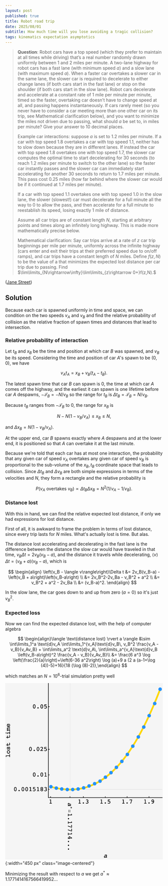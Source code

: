```yaml
---
layout: post
published: true
title: Robot road trip
date: 2025/08/01
subtitle: How much time will you lose avoiding a tragic collision?
tags: kinematics expectation asymptotics
---
```


>**Question**: Robot cars have a top speed (which they prefer to maintain at all times while driving) that’s a real number randomly drawn uniformly between $1$ and $2$ miles per minute. A two-lane highway for robot cars has a fast lane (with minimum speed $a$) and a slow lane (with maximum speed $a$). When a faster car overtakes a slower car in the same lane, the slower car is required to decelerate to either change lanes (if both cars start in the fast lane) or stop on the shoulder (if both cars start in the slow lane). Robot cars decelerate and accelerate at a constant rate of $1$ mile per minute per minute, timed so the faster, overtaking car doesn’t have to change speed at all, and passing happens instantaneously. If cars rarely meet (so you never have to consider a car meeting more than one other car on its trip, see Mathematical clarification below), and you want to minimize the miles not driven due to passing, what should $a$ be set to, in miles per minute? Give your answer to $10$ decimal places.
>
>Example car interactions: suppose $a$ is set to $1.2$ miles per minute. If a car with top speed $1.8$ overtakes a car with top speed $1.1,$ neither has to slow down because they are in different lanes. If instead the car with top speed $1.8$ overtakes one with top speed $1.7,$ the slower car computes the optimal time to start decelerating for $30$ seconds (to reach $1.2$ miles per minute to switch to the other lane) so the faster car instantly passes and the slower car can immediately start accelerating for another 30 seconds to return to $1.7$ miles per minute. This pass cost $0.25$ miles (how far behind where the slower car would be if it continued at $1.7$ miles per minute).
>
>If a car with top speed $1.1$ overtakes one with top speed $1.0$ in the slow lane, the slower (slowest!) car must decelerate for a full minute all the way to $0$ to allow the pass, and then accelerate for a full minute to reestablish its speed, losing exactly $1$ mile of distance.
>
>Assume all car trips are of constant length $N,$ starting at arbitrary points and times along an infinitely long highway. This is made more mathematically precise below.
>
>Mathematical clarification: Say car trips arrive at a rate of $z$ car trip beginnings per mile per minute, uniformly across the infinite highway (cars enter and exit their trips at their preferred speed due to on/off ramps), and car trips have a constant length of $N$ miles. Define $f(z,N)$ to be the value of a that minimizes the expected lost distance per car trip due to passing. Find $\lim\limits_{N\rightarrow\infty}\lim\limits_{z\rightarrow 0+}f(z,N).$

<!--more-->

([Jane Street](https://www.janestreet.com/puzzles/current-puzzle/))

## Solution

Because each car is spawned uniformly in time and space, we can condition on the two speeds $v_A$ and $v_B$ and find the relative probability of collision as the relative fraction of spawn times and distances that lead to intersection. 

### Relative probability of interaction

Let $t_B$ and $x_B$ be the time and position at which car $B$ was spawned, and $v_B$ be its speed. Considering the time and position of car $A$'s spawn to be $(0,0)$, we have

$$ v_At_A = x_B + v_B\left(t_A-t_B\right). $$

The latest spawn time that car $B$ can spawn is $0$, the time at which car $A$ comes off the highway, and the earliest it can spawn is one lifetime before car $A$ despawns, $-\mathcal{T}_B = -N/v_B$ so the range for $t_B$ is $\Delta t_B = \mathcal{T}_B = N/v_B.$ 

Because $t_B$ ranges from $-\mathcal{T}_B$ to $0,$ the range for $x_B$ is 

$$ N - N(1 - v_B/v_A) \leq x_B \leq N, $$

and $\Delta x_B = N(1-v_B/v_A).$

At the upper end, car $B$ spawns exactly where $A$ despawns and at the lower end, it is positioned so that $A$ can overtake it at the last minute.

Because we're told that each car has at most one interaction, the probability that any given car of speed $v_A$ overtakes any given car of speed $v_B$ is proportional to the sub-volume of the $x_B, t_B$ coordinate space that leads to collision. Since $\Delta t_B$ and $\Delta v_B$ are both simple expressions in terms of the velocities and $N$, they form a rectangle and the relative probability is

$$ P(v_A\text{ overtakes }v_B) \propto \Delta t_B\Delta x_B = N^2\left(1/v_A - 1/v_B\right). $$

### Distance lost

With this in hand, we can find the relative expected lost distance, if only we had expressions for lost distance. 

First of all, it is awkward to frame the problem in terms of lost distance, since every trip lasts for $N$ miles. What's actually lost is time. But alas.

The distance lost accelerating and decelerating in the fast lane is the difference between the distance the slow car would have traveled in that time, $v_B\Delta t = 2v_B(v_B-a),$ and the distance it travels while decelerating, $\langle v\rangle \Delta t = \left(v_B + a\right)\left(v_B-a\right),$ which is 

$$ 
  \begin{align}
    \left(v_B - \langle v\rangle\right)\Delta t &= 2v_B(v_B-a) - \left(v_B + a\right)\left(v_B-a\right) \\
    &= 2v_B^2-2v_Ba - v_B^2 + a^2 \\ 
    &= v_B^2 + a^2 - 2v_Ba \\
    &= (v_B-a)^2.
  \end{align}
$$ 

In the slow lane, the car goes down to and up from zero ($a=0$) so it's just $v_B^2.$

### Expected loss

Now we can find the expected distance lost, with the help of computer algebra

$$ \begin{align}\langle \text{distance lost} \rvert a \rangle &\sim \int\limits_1^a \text{d}v_A \int\limits_1^{v_A}\text{d}v_B\, v_B^2 \frac{v_A - v_B}{v_Av_B} + \int\limits_a^2 \text{d}v_A\, \int\limits_a^{v_A}\text{d}v_B \left(v_B-a\right)^2 \frac{v_A - v_B}{v_Av_B}\\ &= \frac{6 a^3 \log \left(\frac{2}{a}\right)+\left(6-36 a^2\right) \log (a)+9 a (2 a (a-1+\log (4))-5)+16}{18 (\log (8)-2)},\end{align} $$

which matches an $N=10^6$-trial simulation pretty well

![](/img/2025-08-01-robot-road-trip.png){:width="450 px" class="image-centered"}

Minimizing the result with respect to $a$ we get $a^* \approx 1.1771414167566419952\ldots$

<br>
